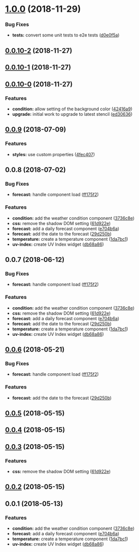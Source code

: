 <a name="1.0.0"></a>
# [1.0.0](https://github.com/kensodemann/kws-weather-widgets/compare/v0.0.10-2...v1.0.0) (2018-11-29)


### Bug Fixes

* **tests:** convert some unit tests to e2e tests ([d0e0f5a](https://github.com/kensodemann/kws-weather-widgets/commit/d0e0f5a))



<a name="0.0.10-2"></a>
## [0.0.10-2](https://github.com/kensodemann/kws-weather-widgets/compare/v0.0.10-1...v0.0.10-2) (2018-11-27)



<a name="0.0.10-1"></a>
## [0.0.10-1](https://github.com/kensodemann/kws-weather-widgets/compare/v0.0.10-0...v0.0.10-1) (2018-11-27)



<a name="0.0.10-0"></a>
## [0.0.10-0](https://github.com/kensodemann/kws-weather-widgets/compare/v0.0.9...v0.0.10-0) (2018-11-27)


### Features

* **condition:** allow setting of the background color ([42416a9](https://github.com/kensodemann/kws-weather-widgets/commit/42416a9))
* **upgrade:** initial work to upgrade to latest stencil ([ed30636](https://github.com/kensodemann/kws-weather-widgets/commit/ed30636))



<a name="0.0.9"></a>
## [0.0.9](https://github.com/kensodemann/kws-weather-widgets/compare/v0.0.8...v0.0.9) (2018-07-09)


### Features

* **styles:** use custom properties ([4fec407](https://github.com/kensodemann/kws-weather-widgets/commit/4fec407))



<a name="0.0.8"></a>
## 0.0.8 (2018-07-02)


### Bug Fixes

* **forecast:** handle component load ([ff175f2](https://github.com/kensodemann/kws-weather-widgets/commit/ff175f2))


### Features

* **condition:** add the weather condition component ([3736c8e](https://github.com/kensodemann/kws-weather-widgets/commit/3736c8e))
* **css:** remove the shadow DOM setting ([61d922e](https://github.com/kensodemann/kws-weather-widgets/commit/61d922e))
* **forecast:** add a daily forecast component ([e704b6a](https://github.com/kensodemann/kws-weather-widgets/commit/e704b6a))
* **forecast:** add the date to the forecast ([29d250b](https://github.com/kensodemann/kws-weather-widgets/commit/29d250b))
* **temperature:** create a temperature component ([1da7bc1](https://github.com/kensodemann/kws-weather-widgets/commit/1da7bc1))
* **uv-index:** create UV Index widget ([db68a86](https://github.com/kensodemann/kws-weather-widgets/commit/db68a86))



<a name="0.0.7"></a>
## 0.0.7 (2018-06-12)


### Bug Fixes

* **forecast:** handle component load ([ff175f2](https://github.com/kensodemann/kws-weather-widgets/commit/ff175f2))


### Features

* **condition:** add the weather condition component ([3736c8e](https://github.com/kensodemann/kws-weather-widgets/commit/3736c8e))
* **css:** remove the shadow DOM setting ([61d922e](https://github.com/kensodemann/kws-weather-widgets/commit/61d922e))
* **forecast:** add a daily forecast component ([e704b6a](https://github.com/kensodemann/kws-weather-widgets/commit/e704b6a))
* **forecast:** add the date to the forecast ([29d250b](https://github.com/kensodemann/kws-weather-widgets/commit/29d250b))
* **temperature:** create a temperature component ([1da7bc1](https://github.com/kensodemann/kws-weather-widgets/commit/1da7bc1))
* **uv-index:** create UV Index widget ([db68a86](https://github.com/kensodemann/kws-weather-widgets/commit/db68a86))



<a name="0.0.6"></a>
## [0.0.6](https://github.com/kensodemann/kws-weather-widgets/compare/v0.0.5...v0.0.6) (2018-05-21)


### Bug Fixes

* **forecast:** handle component load ([ff175f2](https://github.com/kensodemann/kws-weather-widgets/commit/ff175f2))


### Features

* **forecast:** add the date to the forecast ([29d250b](https://github.com/kensodemann/kws-weather-widgets/commit/29d250b))



<a name="0.0.5"></a>
## [0.0.5](https://github.com/kensodemann/kws-weather-widgets/compare/v0.0.4...v0.0.5) (2018-05-15)



<a name="0.0.4"></a>
## [0.0.4](https://github.com/kensodemann/kws-weather-widgets/compare/v0.0.3...v0.0.4) (2018-05-15)



<a name="0.0.3"></a>
## [0.0.3](https://github.com/kensodemann/kws-weather-widgets/compare/v0.0.3-3...v0.0.3) (2018-05-15)


### Features

* **css:** remove the shadow DOM setting ([61d922e](https://github.com/kensodemann/kws-weather-widgets/commit/61d922e))



<a name="0.0.2"></a>
## [0.0.2](https://github.com/kensodemann/kws-weather-widgets/compare/v0.0.1...v0.0.2) (2018-05-15)



<a name="0.0.1"></a>
## 0.0.1 (2018-05-13)


### Features

* **condition:** add the weather condition component ([3736c8e](https://github.com/kensodemann/kws-weather-widgets/commit/3736c8e))
* **forecast:** add a daily forecast component ([e704b6a](https://github.com/kensodemann/kws-weather-widgets/commit/e704b6a))
* **temperature:** create a temperature component ([1da7bc1](https://github.com/kensodemann/kws-weather-widgets/commit/1da7bc1))
* **uv-index:** create UV Index widget ([db68a86](https://github.com/kensodemann/kws-weather-widgets/commit/db68a86))



